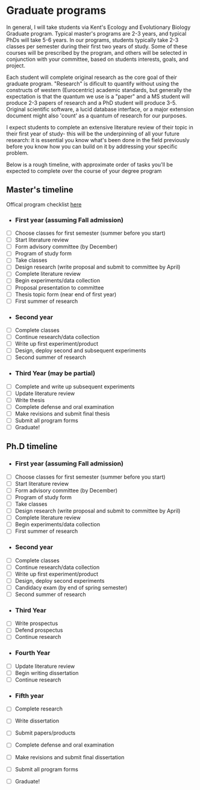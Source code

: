 # Graduate programs

In general, I will take students via Kent's Ecology and Evolutionary Biology Graduate program. Typical master's programs are 2-3 years, and typical PhDs will take 5-6 years. In our programs, students typically take 2-3 classes per semester during their first two years of study. Some of these courses will be prescribed by the program, and others will be selected in conjunction with your committee, based on students interests, goals, and project. 

Each student will complete original research as the core goal of their graduate program. "Research" is dificult to quantify without using the constructs of western (Eurocentric) academic standards, but generally the expectation is that the quantum we use is a "paper" and a MS student will produce 2-3 papers of research and a PhD student will produce 3-5. Original scientific software, a lucid database interface, or a major extension document might also 'count' as a quantum of research for our purposes. 

I expect students to complete an extensive literature review of their topic in their first year of study- this will be the underpinning of all your future research: it is essential you know what's been done in the field previously before you know how you can build on it by addressing your specific problem.

Below is a rough timeline, with approximate order of tasks you'll be expected to complete over the course of your degree program

## Master's timeline 
Offical program checklist [here](https://www-s3-live.kent.edu/s3fs-root/s3fs-public/file/ms%20prog%20checklist%20-%20UPDATED%202021.pdf)

- ### First year (assuming Fall admission) 
- [ ] Choose classes for first semester (summer before you start)
- [ ] Start literature review
- [ ] Form advisory committee (by December)
- [ ] Program of study form
- [ ] Take classes
- [ ] Design research (write proposal and submit to committee by April)
- [ ] Complete literature review
- [ ] Begin experiments/data collection
- [ ] Proposal presentation to committee
- [ ] Thesis topic form (near end of first year)
- [ ] First summer of research

- ### Second year 
- [ ] Complete classes
- [ ] Continue research/data collection
- [ ] Write up first experiment/product
- [ ] Design, deploy second and subsequent experiments
- [ ] Second summer of research

- ### Third Year (may be partial)
- [ ] Complete and write up subsequent experiments
- [ ] Update literature review
- [ ] Write thesis
- [ ] Complete defense and oral examination
- [ ] Make revisions and submit final thesis
- [ ] Submit all program forms
- [ ] Graduate!

## Ph.D timeline
- ### First year (assuming Fall admission) 
- [ ] Choose classes for first semester (summer before you start)
- [ ] Start literature review
- [ ] Form advisory committee (by December)
- [ ] Program of study form
- [ ] Take classes
- [ ] Design research (write proposal and submit to committee by April)
- [ ] Complete literature review
- [ ] Begin experiments/data collection
- [ ] First summer of research

- ### Second year 
- [ ] Complete classes
- [ ] Continue research/data collection
- [ ] Write up first experiment/product
- [ ] Design, deploy second experiments
- [ ] Candidacy exam (by end of spring semester)
- [ ] Second summer of research

- ### Third Year 
- [ ] Write prospectus
- [ ] Defend prospectus
- [ ] Continue research

- ### Fourth Year
- [ ] Update literature review
- [ ] Begin writing dissertation
- [ ] Continue research

- ### Fifth year
- [ ] Complete research
- [ ] Write dissertation
- [ ] Submit papers/products
- [ ] Complete defense and oral examination
- [ ] Make revisions and submit final dissertation
- [ ] Submit all program forms
- [ ] Graduate!

